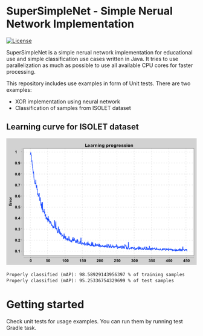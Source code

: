# SuperSimpleNet - Simple Nerual Network Implementation

[![License](https://img.shields.io/badge/License-GPLv3-blue.svg)](https://github.com/KlemenDEV/SuperSimpleNet/blob/master/LICENSE)

SuperSimpleNet is a simple nerual network implementation for educational use and simple classification use cases
written in Java. It tries to use parallelization as much as possible to use all available CPU cores for
faster processing.

This repository includes use examples in form of Unit tests. There are two examples:
* XOR implementation using neural network
* Classification of samples from ISOLET dataset

## Learning curve for ISOLET dataset

![Learning curve for ISOLET dataset](.github/isolet.png)

```
Properly classified (mAP): 98.58929143956397 % of training samples
Properly classified (mAP): 95.25336754329699 % of test samples
```

# Getting started

Check unit tests for usage examples. You can run them by running test Gradle task.
